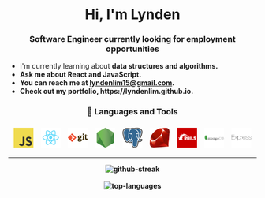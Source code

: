 <div align="center">
  <h1> Hi, I'm Lynden</h1>
  <h3>  Software Engineer currently looking for employment opportunities</h3>
</div>


<div>
  <ul >
    <li>I'm currently learning about <strong>data structures and algorithms. </li>
    <li>Ask me about <strong>React and JavaScript</strong>.</li>
    <li>You can reach me at <a href="mailto:lyndenlim15@gmail.com">lyndenlim15@gmail.com</a>. </li>
    <li>Check out my portfolio, https://lyndenlim.github.io.</li>
  </ul>
</div>


<div align="center">
  <h3>  🧰 Languages and Tools</h3>
<p>
<a href="https://www.javascript.com/"><img src="https://raw.githubusercontent.com/github/explore/80688e429a7d4ef2fca1e82350fe8e3517d3494d/topics/javascript/javascript.png" alt="Javascript" height="40" style="vertical-align:top; margin:6px"></a>
  <a href="https://reactjs.org/">
<img src="https://raw.githubusercontent.com/github/explore/80688e429a7d4ef2fca1e82350fe8e3517d3494d/topics/react/react.png" alt="React" height="40" style="vertical-align:top; margin:6px"></a>
<a href="https://git-scm.com/"><img src="https://raw.githubusercontent.com/github/explore/80688e429a7d4ef2fca1e82350fe8e3517d3494d/topics/git/git.png" alt="Git" height="40" style="vertical-align:top; margin:6px"></a>
  <a href="https://nodejs.org/en/">
<img src="https://raw.githubusercontent.com/github/explore/80688e429a7d4ef2fca1e82350fe8e3517d3494d/topics/nodejs/nodejs.png" alt="Nodejs" height="40" style="vertical-align:top; margin:6px"></a>
  <a href="https://www.postgresql.org/">
<img src="https://raw.githubusercontent.com/github/explore/80688e429a7d4ef2fca1e82350fe8e3517d3494d/topics/postgresql/postgresql.png" alt="Postgresql" height="40" style="vertical-align:top; margin:6px"></a>
  <a href="https://www.ruby-lang.org/en/">
<img src="https://raw.githubusercontent.com/github/explore/80688e429a7d4ef2fca1e82350fe8e3517d3494d/topics/ruby/ruby.png" alt="Ruby" height="40" style="vertical-align:top; margin:6px"></a>
  <a href="https://rubyonrails.org/">
<img src="https://raw.githubusercontent.com/github/explore/80688e429a7d4ef2fca1e82350fe8e3517d3494d/topics/rails/rails.png" alt="Rails" height="40" style="vertical-align:top; margin:6px"></a>
  <a href="https://www.mongodb.com/">
<img src="https://raw.githubusercontent.com/github/explore/80688e429a7d4ef2fca1e82350fe8e3517d3494d/topics/mongodb/mongodb.png" alt="Mongodb" height="40" style="vertical-align:top; margin:6px"></a>
  <a href="https://expressjs.com/">
<img src="https://raw.githubusercontent.com/github/explore/80688e429a7d4ef2fca1e82350fe8e3517d3494d/topics/express/express.png" alt="Express" height="40" style="vertical-align:top; margin:6px"></a>
</p>
</div>

<hr/>


<div align="center">
  <img src="https://github-readme-streak-stats.herokuapp.com/?user=lyndenlim&theme=dark" alt="github-streak"/>
</div>
<br/>
<div align="center">
  <img src="https://github-readme-stats.vercel.app/api/top-langs/?username=lyndenlim&theme=dark&exclude_repo=inventory-tracker-website,inventory-tracker-executable&hide=scss&layout=compact" alt="top-languages"/>
</div>

